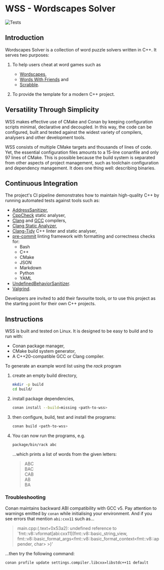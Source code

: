 # WSS - Wordscapes Solver

![Tests](https://github.com/johnmcfarlane/wss/actions/workflows/test.yml/badge.svg)

## Introduction

Wordscapes Solver is a collection of word puzzle solvers written in C++.
It serves two purposes:

1. To help users cheat at word games such as
   * [Wordscapes](https://www.peoplefun.com/games),
   * [Words With Friends](https://www.zynga.com/games/words-with-friends-2/) and
   * [Scrabble](https://scrabble.hasbro.com).

1. To provide the template for a modern C++ project.

## Versatility Through Simplicity

WSS makes effective use of CMake and Conan by keeping configuration scripts
minimal, declarative and decoupled. In this way, the code can be configured,
built and tested against the widest variety of compilers, analysers and other
development tools.

WSS consists of multiple CMake targets and thousands of lines of code.
Yet, the essential configuration files amounts to a 15-line conanfile and
only 97 lines of CMake. This is possible because the build system is separated
from other aspects of project management, such as toolchain configuration and
dependency management. It does one thing well: describing binaries.

## Continuous Integration

The project's CI pipeline demonstrates how to maintain high-quality C++ by
running automated tests against tools such as:

* [AddressSanitizer](https://clang.llvm.org/docs/AddressSanitizer.html),
* [CppCheck](http://cppcheck.net/) static analyser,
* [Clang](https://clang.llvm.org/) and [GCC](https://gcc.gnu.org/) compilers,
* [Clang Static Analyzer](https://clang-analyzer.llvm.org/),
* [Clang-Tidy](https://clang.llvm.org/extra/clang-tidy/) C++ linter and static
  analyser,
* [pre-commit](https://pre-commit.com/) linting framework with
  formatting and correctness checks for:
  * Bash
  * C++
  * CMake
  * JSON
  * Markdown
  * Python
  * YAML
* [UndefinedBehaviorSanitizer](https://clang.llvm.org/docs/UndefinedBehaviorSanitizer.html).
* [Valgrind](https://valgrind.org).

Developers are invited to add their favourite tools, or to use this project as
the starting point for their own C++ projects.

## Instructions

WSS is built and tested on Linux.
It is designed to be easy to build and to run with:

* Conan package manager,
* CMake build system generator,
* A C++20-compatible GCC or Clang compiler.

To generate an example word list using the _rack_ program

1. create an empty build directory,

   ```sh
   mkdir -p build
   cd build/
   ```

1. install package dependencies,

   ```sh
   conan install --build=missing <path-to-wss>
   ```

1. then configure, build, test and install the programs:

   ```sh
   conan build <path-to-wss>
   ```

1. You can now run the programs, e.g.

   ```sh
   package/bin/rack abc
   ```

   ...which prints a list of words from the given letters:

   > ABC  
   > BAC  
   > CAB  
   > AB  
   > BA

### Troubleshooting

Conan maintains backward ABI compatibility with GCC v5.
Pay attention to warnings emitted by `conan` while initialising your environment.
And if you see errors that mention `abi:cxx11` such as...

> main.cpp:(.text+0x53a2): undefined reference to
  `fmt::v8::vformat[abi:cxx11](fmt::v8::basic_string_view<char>,
  fmt::v8::basic_format_args<fmt::v8::basic_format_context<fmt::v8::appender,
  char> >)'

...then try the following command:

```sh
conan profile update settings.compiler.libcxx=libstdc++11 default
```
